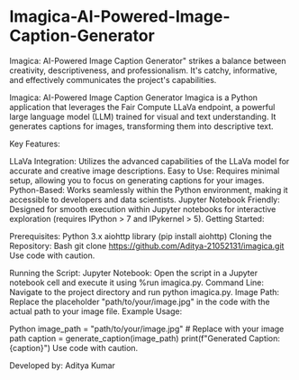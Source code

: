# Imagica-AI-Powered-Image-Caption-Generator
Imagica: AI-Powered Image Caption Generator" strikes a balance between creativity, descriptiveness, and professionalism. It's catchy, informative, and effectively communicates the project's capabilities.


Imagica: AI-Powered Image Caption Generator
Imagica is a Python application that leverages the Fair Compute LLaVa endpoint, a powerful large language model (LLM) trained for visual and text understanding. It generates captions for images, transforming them into descriptive text.

Key Features:

LLaVa Integration: Utilizes the advanced capabilities of the LLaVa model for accurate and creative image descriptions.
Easy to Use: Requires minimal setup, allowing you to focus on generating captions for your images.
Python-Based: Works seamlessly within the Python environment, making it accessible to developers and data scientists.
Jupyter Notebook Friendly: Designed for smooth execution within Jupyter notebooks for interactive exploration (requires IPython > 7 and IPykernel > 5).
Getting Started:

Prerequisites:
Python 3.x
aiohttp library (pip install aiohttp)
Cloning the Repository:
Bash
git clone https://github.com/Aditya-21052131/imagica.git
Use code with caution.

Running the Script: Jupyter Notebook: Open the script in a Jupyter notebook cell and execute it using %run imagica.py. Command Line: Navigate to the project directory and run python imagica.py.
Image Path: Replace the placeholder "path/to/your/image.jpg" in the code with the actual path to your image file.
Example Usage:


Python
image_path = "path/to/your/image.jpg"  # Replace with your image path
caption = generate_caption(image_path)
print(f"Generated Caption: {caption}")
Use code with caution.


Developed by: Aditya Kumar
